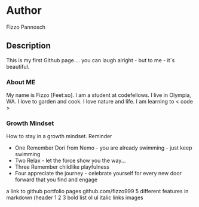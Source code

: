 # Author
Fizzo Pannosch

## Description
This is my first Github page.... you can laugh alright - but to me - it`s beautiful.

### About ME
My name is Fizzo [Feet:so]. I am a student at codefellows. I live in Olympia, WA. I love to garden and cook. I love nature and life. I am learning to 
\< code \>

### Growth Mindset
How to stay in a growth mindset.
Reminder
* One Remember Dori from Nemo - you are already swimming - just keep swimming
* Two Relax - let the force show you the way...
* Three Remember childlike playfulness
* Four appreciate the journey - celebrate yourself for every new door forward that you find and engage


a link to github portfolio pages github.com/fizzo999
5 different features in markdown (header 1 2 3 bold list ol ul italic links images 
